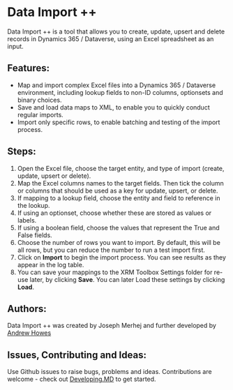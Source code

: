 # Data Import ++
Data Import ++ is a tool that allows you to create, update, upsert and delete records in Dynamics 365 / Dataverse, using an Excel spreadsheet as an input.

## Features:
- Map and import complex Excel files into a Dynamics 365 / Dataverse environment, including lookup fields to non-ID columns, optionsets and binary choices.
- Save and load data maps to XML, to enable you to quickly conduct regular imports.
- Import only specific rows, to enable batching and testing of the import process.

## Steps:
1. Open the Excel file, choose the target entity, and type of import (create, update, upsert or delete).
2. Map the Excel columns names to the target fields. Then tick the column or columns that should be used as a key for update, upsert, or delete.
3. If mapping to a lookup field, choose the entity and field to reference in the lookup.
4. If using an optionset, choose whether these are stored as values or labels.
5. If using a boolean field, choose the values that represent the True and False fields.
7. Choose the number of rows you want to import. By default, this will be all rows, but you can reduce the number to run a test import first.
8. Click on **Import** to begin the import process. You can see results as they appear in the log table.
9. You can save your mappings to the XRM Toolbox Settings folder for re-use later, by clicking **Save**. You can later Load these settings by clicking **Load**.

## Authors:
Data Import ++ was created by Joseph Merhej and further developed by [Andrew Howes](https://andyhowes.co)

## Issues, Contributing and Ideas:
Use Github issues to raise bugs, problems and ideas. Contributions are welcome - check out [Developing.MD](developing.md) to get started.
